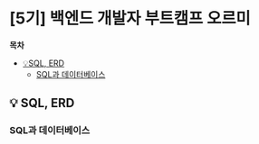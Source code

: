 # [5기] 백엔드 개발자 부트캠프 오르미

**목차**

- [💡SQL, ERD](#SQL-ERD)
  - [SQL과 데이터베이스](#sql과-데이터베이스)

## 💡 SQL, ERD
<a id="SQL-ERD"></a>

### SQL과 데이터베이스
<a id="SQL-ERD"></a>
